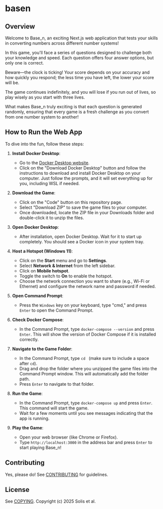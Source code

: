 # basen

## Overview

Welcome to Base_n, an exciting Next.js web application that tests your
skills in converting numbers across different number systems!

In this game, you'll face a series of questions designed to challenge
both your knowledge and speed. Each question offers four answer
options, but only one is correct.

Beware—the clock is ticking! Your score depends on your accuracy and
how quickly you respond; the less time you have left, the lower your
score will be.

The game continues indefinitely, and you will lose if you run out of
lives, so play wisely as you start with three lives.

What makes Base_n truly exciting is that each question is generated
randomly, ensuring that every game is a fresh challenge as you convert
from one number system to another!

## How to Run the Web App

To dive into the fun, follow these steps:

1. **Install Docker Desktop**: 
   - Go to the [Docker Desktop website](https://www.docker.com/products/docker-desktop).
   - Click on the "Download Docker Desktop" button and follow the instructions to download and install Docker Desktop on your computer. Just follow the prompts, and it will set everything up for you, including WSL if needed.

2. **Download the Game**: 
   - Click on the "Code" button on this repository page.
   - Select "Download ZIP" to save the game files to your computer.
   - Once downloaded, locate the ZIP file in your Downloads folder and double-click it to unzip the files.

3. **Open Docker Desktop**: 
   - After installation, open Docker Desktop. Wait for it to start up completely. You should see a Docker icon in your system tray.

4. **Host a Hotspot (Windows 11)**: 
   - Click on the **Start** menu and go to **Settings**.
   - Select **Network & Internet** from the left sidebar.
   - Click on **Mobile hotspot**.
   - Toggle the switch to **On** to enable the hotspot.
   - Choose the network connection you want to share (e.g., Wi-Fi or Ethernet) and configure the network name and password if needed.

5. **Open Command Prompt**: 
   - Press the `Windows` key on your keyboard, type "cmd," and press `Enter` to open the Command Prompt.

6. **Check Docker Compose**: 
   - In the Command Prompt, type `docker-compose --version` and press `Enter`. This will show the version of Docker Compose if it is installed correctly.

7. **Navigate to the Game Folder**: 
   - In the Command Prompt, type `cd ` (make sure to include a space after `cd`).
   - Drag and drop the folder where you unzipped the game files into the Command Prompt window. This will automatically add the folder path.
   - Press `Enter` to navigate to that folder.

8. **Run the Game**: 
   - In the Command Prompt, type `docker-compose up` and press `Enter`. This command will start the game.
   - Wait for a few moments until you see messages indicating that the app is running.

9. **Play the Game**: 
   - Open your web browser (like Chrome or Firefox).
   - Type `http://localhost:3000` in the address bar and press `Enter` to start playing Base_n!

## Contributing

Yes, please do! See [CONTRIBUTING][] for guidelines.

## License

See [COPYING][]. Copyright (c) 2025 Solis et al.


[CONTRIBUTING]: ./CONTRIBUTING.md
[COPYING]: ./COPYING
